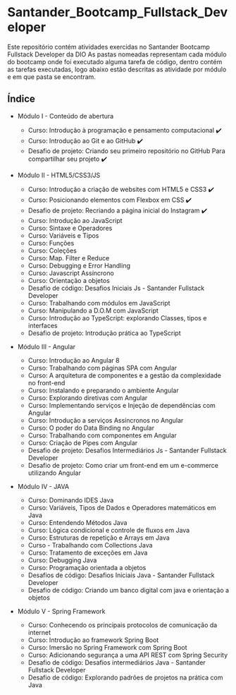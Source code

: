 # Santander_Bootcamp_Fullstack_Developer

Este repositório contém atividades exercidas no Santander Bootcamp Fullstack Developer da DIO
As pastas nomeadas representam cada módulo do bootcamp onde foi executado alguma tarefa de código, dentro contém as tarefas executadas, logo abaixo estão descritas as atividade por módulo e em que pasta se encontram.

## Índice

  - Módulo I - Conteúdo de abertura
    - Curso: Introdução à programação e pensamento computacional :heavy_check_mark:
    - Curso: Introdução ao Git e ao GitHub :heavy_check_mark:
    - Desafio de projeto: Criando seu primeiro repositório no GitHub Para compartilhar seu projeto :heavy_check_mark:


  - Módulo II - HTML5/CSS3/JS
    - Curso: Introdução a criação de websites com HTML5 e CSS3 :heavy_check_mark:
    - Curso: Posicionando elementos com Flexbox em CSS :heavy_check_mark:
    - Desafio de projeto: Recriando a página inicial do Instagram :heavy_check_mark:
    - Curso: Introdução ao JavaScript
    - Curso: Sintaxe e Operadores
    - Curso: Variáveis e Tipos
    - Curso: Funções
    - Curso: Coleções
    - Curso: Map. Filter e Reduce
    - Curso: Debugging e Error Handling
    - Curso: Javascript Assíncrono
    - Curso: Orientação a objetos
    - Desafio de código: Desafios Iniciais Js - Santander Fullstack Developer
    - Curso: Trabalhando com módulos em JavaScript
    - Curso: Manipulando a D.O.M com JavaScript
    - Curso: Introdução ao TypeScript: explorando Classes, tipos e interfaces
    - Desafio de projeto: Introdução prática ao TypeScript


  - Módulo III - Angular
    - Curso: Introdução ao Angular 8
    - Curso: Trabalhando com páginas SPA com Angular
    - Curso: A arquitetura de componentes e a gestão da complexidade no front-end
    - Curso: Instalando e preparando o ambiente Angular
    - Curso: Explorando diretivas com Angular
    - Curso: Implementando serviços e Injeção de dependências com Angular
    - Curso: Introdução a serviços Assíncronos no Angular
    - Curso: O poder do Data Binding no Angular
    - Curso: Trabalhando com componentes em Angular
    - Curso: Criação de Pipes com Angular
    - Desafio de projeto: Desafios Intermediários Js - Santander Fullstack Developer
    - Desafio de projeto: Como criar um front-end em um e-commerce utilizando Angular


  - Módulo IV - JAVA
    - Curso: Dominando IDES Java
    - Curso: Variáveis, Tipos de Dados e Operadores matemáticos em Java
    - Curso: Entendendo Métodos Java
    - Curso: Lógica condicional e controle de fluxos em Java
    - Curso: Estruturas de repetição e Arrays em Java
    - Curso - Trabalhando com Collections Java
    - Curso: Tratamento de exceções em Java
    - Curso: Debugging Java
    - Curso: Programação orientada a objetos
    - Desafios de código: Desafios Iniciais Java - Santander Fullstack Developer
    - Desafio de código: Criando um banco digital com java e orientação a objetos


  - Módulo V - Spring Framework
    - Curso: Conhecendo os principais protocolos de comunicação da internet
    - Curso: Introdução ao framework Spring Boot
    - Curso: Imersão no Spring Framework com Spring Boot
    - Curso: Adicionando segurança a uma API REST com Spring Security
    - Desafio de código: Desafios intermediários Java - Santander Fullstack Developer
    - Desafio de código: Explorando padrões de projetos na prática com Java
